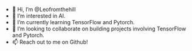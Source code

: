 - 👋 Hi, I’m @Leofromthehill
- 👀 I’m interested in AI.
- 🌱 I’m currently learning TensorFlow and Pytorch.
- 💞️ I’m looking to collaborate on building projects involving TensorFlow and Pytorch. 
- 📫 Reach out to me on Github!

<!---
Leofromthehill/Leofromthehill is a ✨ special ✨ repository because its `README.md` (this file) appears on your GitHub profile.
You can click the Preview link to take a look at your changes.
--->
